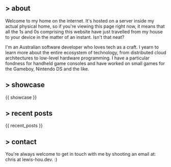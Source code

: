 ## > about

Welcome to my home on the internet. It's hosted on a server inside my actual physical home, so if you're viewing this page right now, it means that all the 1s and 0s comprising this website have just travelled from my house to your device in the matter of an instant. Isn't that neat?

I'm an Australian software developer who loves tech as a craft. I yearn to learn more about the entire ecosystem of technology, from distributed cloud architectures to low-level hardware programming. I have a particular fondness for handheld game consoles and have worked on small games for the Gameboy, Nintendo DS and the like.

## > showcase

{{ showcase }}

## > recent posts

{{ recent_posts }}

## > contact

You're always welcome to get in touch with me by shooting an email at: chris at lewis-hou.dev. :)